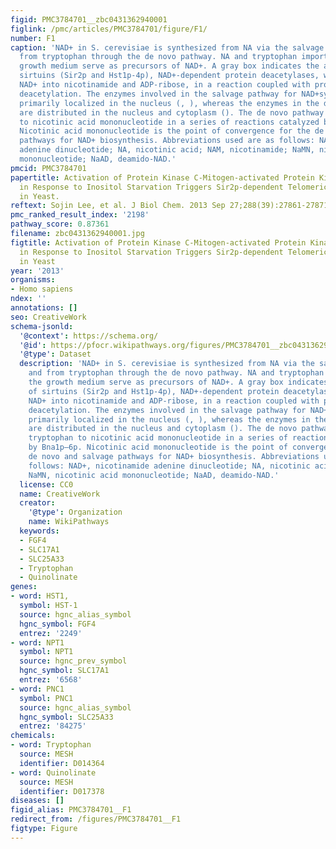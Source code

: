 ```yaml
---
figid: PMC3784701__zbc0431362940001
figlink: /pmc/articles/PMC3784701/figure/F1/
number: F1
caption: 'NAD+ in S. cerevisiae is synthesized from NA via the salvage pathway and
  from tryptophan through the de novo pathway. NA and tryptophan imported from the
  growth medium serve as precursors of NAD+. A gray box indicates the activity of
  sirtuins (Sir2p and Hst1p-4p), NAD+-dependent protein deacetylases, which hydrolyze
  NAD+ into nicotinamide and ADP-ribose, in a reaction coupled with protein/histone
  deacetylation. The enzymes involved in the salvage pathway for NAD+synthesis are
  primarily localized in the nucleus (, ), whereas the enzymes in the de novo pathway
  are distributed in the nucleus and cytoplasm (). The de novo pathway converts tryptophan
  to nicotinic acid mononucleotide in a series of reactions catalyzed by Bna1p–6p.
  Nicotinic acid mononucleotide is the point of convergence for the de novo and salvage
  pathways for NAD+ biosynthesis. Abbreviations used are as follows: NAD+, nicotinamide
  adenine dinucleotide; NA, nicotinic acid; NAM, nicotinamide; NaMN, nicotinic acid
  mononucleotide; NaAD, deamido-NAD.'
pmcid: PMC3784701
papertitle: Activation of Protein Kinase C-Mitogen-activated Protein Kinase Signaling
  in Response to Inositol Starvation Triggers Sir2p-dependent Telomeric Silencing
  in Yeast.
reftext: Sojin Lee, et al. J Biol Chem. 2013 Sep 27;288(39):27861-27871.
pmc_ranked_result_index: '2198'
pathway_score: 0.87361
filename: zbc0431362940001.jpg
figtitle: Activation of Protein Kinase C-Mitogen-activated Protein Kinase Signaling
  in Response to Inositol Starvation Triggers Sir2p-dependent Telomeric Silencing
  in Yeast
year: '2013'
organisms:
- Homo sapiens
ndex: ''
annotations: []
seo: CreativeWork
schema-jsonld:
  '@context': https://schema.org/
  '@id': https://pfocr.wikipathways.org/figures/PMC3784701__zbc0431362940001.html
  '@type': Dataset
  description: 'NAD+ in S. cerevisiae is synthesized from NA via the salvage pathway
    and from tryptophan through the de novo pathway. NA and tryptophan imported from
    the growth medium serve as precursors of NAD+. A gray box indicates the activity
    of sirtuins (Sir2p and Hst1p-4p), NAD+-dependent protein deacetylases, which hydrolyze
    NAD+ into nicotinamide and ADP-ribose, in a reaction coupled with protein/histone
    deacetylation. The enzymes involved in the salvage pathway for NAD+synthesis are
    primarily localized in the nucleus (, ), whereas the enzymes in the de novo pathway
    are distributed in the nucleus and cytoplasm (). The de novo pathway converts
    tryptophan to nicotinic acid mononucleotide in a series of reactions catalyzed
    by Bna1p–6p. Nicotinic acid mononucleotide is the point of convergence for the
    de novo and salvage pathways for NAD+ biosynthesis. Abbreviations used are as
    follows: NAD+, nicotinamide adenine dinucleotide; NA, nicotinic acid; NAM, nicotinamide;
    NaMN, nicotinic acid mononucleotide; NaAD, deamido-NAD.'
  license: CC0
  name: CreativeWork
  creator:
    '@type': Organization
    name: WikiPathways
  keywords:
  - FGF4
  - SLC17A1
  - SLC25A33
  - Tryptophan
  - Quinolinate
genes:
- word: HST1,
  symbol: HST-1
  source: hgnc_alias_symbol
  hgnc_symbol: FGF4
  entrez: '2249'
- word: NPT1
  symbol: NPT1
  source: hgnc_prev_symbol
  hgnc_symbol: SLC17A1
  entrez: '6568'
- word: PNC1
  symbol: PNC1
  source: hgnc_alias_symbol
  hgnc_symbol: SLC25A33
  entrez: '84275'
chemicals:
- word: Tryptophan
  source: MESH
  identifier: D014364
- word: Quinolinate
  source: MESH
  identifier: D017378
diseases: []
figid_alias: PMC3784701__F1
redirect_from: /figures/PMC3784701__F1
figtype: Figure
---
```

